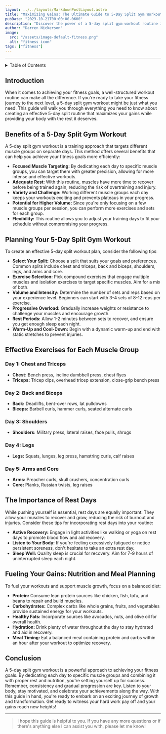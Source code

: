 ```yaml
---
layout: ../../layouts/MarkdownPostLayout.astro
title: "Maximizing Gains: The Ultimate Guide to 5-Day Split Gym Workouts"
pubDate: "2023-10-21T00:00:00-0600"
description: "Discover the power of a 5-day split gym workout routine in this comprehensive guide. Learn how to structure your exercises, rest days, and meal plans for optimal results."
author: "Darren Nickerson"
image:
  src: "/assets/image-default-fitness.png"
  alt: "fitness icon"
tags: ["fitness"]
---
```


---

<details>

<summary>Table of Contents</summary>

I apologize for the confusion. It seems that the formatting for nested numbers didn't come through properly. Here's the corrected version:

I understand now. You want numbering for the main sections, but not for the subsections. Here's the table of contents with numbering for the main sections only:

1. [Introduction](#introduction)
2. [Benefits of a 5-Day Split Gym Workout](#benefits-of-a-5-day-split-gym-workout)
3. [Planning Your 5-Day Split Gym Workout](#planning-your-5-day-split-gym-workout)
4. [Effective Exercises for Each Muscle Group](#effective-exercises-for-each-muscle-group)
   1. [Day 1: Chest and Triceps](#day-1-chest-and-triceps)
   2. [Day 2: Back and Biceps](#day-2-back-and-biceps)
   3. [Day 3: Shoulders](#day-3-shoulders)
   4. [Day 4: Legs](#day-4-legs)
   5. [Day 5: Arms and Core](#day-5-arms-and-core)
5. [The Importance of Rest Days](#the-importance-of-rest-days)
6. [Fueling Your Gains: Nutrition and Meal Planning](#fueling-your-gains-nutrition-and-meal-planning)
7. [Conclusion](#conclusion)

</details>

## Introduction

When it comes to achieving your fitness goals, a well-structured workout routine can make all the difference. If you're ready to take your fitness journey to the next level, a 5-day split gym workout might be just what you need. This guide will walk you through everything you need to know about creating an effective 5-day split routine that maximizes your gains while providing your body with the rest it deserves.

## Benefits of a 5-Day Split Gym Workout

A 5-day split gym workout is a training approach that targets different muscle groups on separate days. This method offers several benefits that can help you achieve your fitness goals more efficiently:

- **Focused Muscle Targeting:** By dedicating each day to specific muscle groups, you can target them with greater precision, allowing for more intense and effective workouts.
- **Adequate Rest:** With this routine, muscles have more time to recover before being trained again, reducing the risk of overtraining and injury.
- **Variety and Challenge:** Working different muscle groups each day keeps your workouts exciting and prevents plateaus in your progress.
- **Potential for Higher Volume:** Since you're only focusing on a few muscle groups per session, you can perform more exercises and sets for each group.
- **Flexibility:** This routine allows you to adjust your training days to fit your schedule without compromising your progress.

## Planning Your 5-Day Split Gym Workout

To create an effective 5-day split workout plan, consider the following tips:

- **Select Your Split:** Choose a split that suits your goals and preferences. Common splits include chest and triceps, back and biceps, shoulders, legs, and arms and core.
- **Exercise Selection:** Pick compound exercises that engage multiple muscles and isolation exercises to target specific muscles. Aim for a mix of both.
- **Volume and Intensity:** Determine the number of sets and reps based on your experience level. Beginners can start with 3-4 sets of 8-12 reps per exercise.
- **Progressive Overload:** Gradually increase weights or resistance to challenge your muscles and encourage growth.
- **Rest Periods:** Allow 1-2 minutes between sets to recover, and ensure you get enough sleep each night.
- **Warm-Up and Cool-Down:** Begin with a dynamic warm-up and end with static stretches to prevent injuries.

## Effective Exercises for Each Muscle Group

### Day 1: Chest and Triceps

- **Chest:** Bench press, incline dumbbell press, chest flyes
- **Triceps:** Tricep dips, overhead tricep extension, close-grip bench press

### Day 2: Back and Biceps

- **Back:** Deadlifts, bent-over rows, lat pulldowns
- **Biceps:** Barbell curls, hammer curls, seated alternate curls

### Day 3: Shoulders

- **Shoulders:** Military press, lateral raises, face pulls, shrugs

### Day 4: Legs

- **Legs:** Squats, lunges, leg press, hamstring curls, calf raises

### Day 5: Arms and Core

- **Arms:** Preacher curls, skull crushers, concentration curls
- **Core:** Planks, Russian twists, leg raises

## The Importance of Rest Days

While pushing yourself is essential, rest days are equally important. They allow your muscles to recover and grow, reducing the risk of burnout and injuries. Consider these tips for incorporating rest days into your routine:

- **Active Recovery:** Engage in light activities like walking or yoga on rest days to promote blood flow and aid recovery.
- **Listen to Your Body:** If you're feeling excessively fatigued or notice persistent soreness, don't hesitate to take an extra rest day.
- **Sleep Well:** Quality sleep is crucial for recovery. Aim for 7-9 hours of uninterrupted sleep each night.

## Fueling Your Gains: Nutrition and Meal Planning

To fuel your workouts and support muscle growth, focus on a balanced diet:

- **Protein:** Consume lean protein sources like chicken, fish, tofu, and beans to repair and build muscles.
- **Carbohydrates:** Complex carbs like whole grains, fruits, and vegetables provide sustained energy for your workouts.
- **Healthy Fats:** Incorporate sources like avocados, nuts, and olive oil for overall health.
- **Hydration:** Drink plenty of water throughout the day to stay hydrated and aid in recovery.
- **Meal Timing:** Eat a balanced meal containing protein and carbs within an hour after your workout to optimize recovery.

## Conclusion

A 5-day split gym workout is a powerful approach to achieving your fitness goals. By dedicating each day to specific muscle groups and combining it with proper rest and nutrition, you're setting yourself up for success. Remember, consistency and gradual progression are key. Listen to your body, stay motivated, and celebrate your achievements along the way. With this guide in hand, you're ready to embark on an exciting journey of growth and transformation. Get ready to witness your hard work pay off and your gains reach new heights!

---
> I hope this guide is helpful to you. If you have any more questions or if there's anything else I can assist you with, please let me know!
